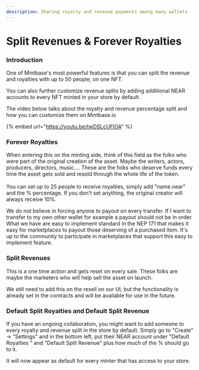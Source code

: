 ```yaml
---
description: Sharing royalty and revenue payments among many wallets
---
```


# Split Revenues & Forever Royalties

### Introduction

One of Mintbase's most powerful features is that you can split the revenue and royalties with up to 50 people, on one NFT.

You can also further customize revenue splits by adding additional NEAR accounts to every NFT minted in your store by default.

The video below talks about the royalty and revenue percentage split and how you can customize them on Mintbase.io&#x20;

{% embed url="https://youtu.be/twDSLcUFlOA" %}

###

### Forever Royalties

When entering this on the minting side, think of this field as the folks who were part of the original creation of the asset. Maybe the writers, actors, producers, directors, music.... These are the folks who deserve funds every time the asset gets sold and resold through the whole life of the token.\
\
You can set up to 25 people to receive royalties, simply add "name.near" and the % percentage. If you don't set anything, the original creator will always receive 10%.&#x20;

We do not believe in forcing anyone to payout on every transfer. If I want to transfer to my own other wallet for example a payout should not be in order. What we have are easy to implement standard in the NEP 171 that makes it easy for marketplaces to payout those deserving of a purchased item. It's up to the community to participate in marketplaces that support this easy to implement feature.

### Split Revenues

This is a one time action and gets reset on every sale. These folks are maybe the marketers who will help sell the asset on launch.

We still need to add this on the resell on our UI, but the functionality is already set in the contracts and will be available for use in the future.



### **Default Split Royalties  and Default Split Revenue**

If you have an ongoing collaboration, you might want to add someone to every royalty and revenue split in the store by default. Simply go to "Create" -> "Settings" and in the bottom left, put their NEAR account under "Default Royalties " and "Default Split Revenue" plus how much of the % should go to it.

It will now appear as default for every minter that has access to your store.



